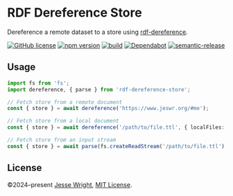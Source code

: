# RDF Dereference Store

Dereference a remote dataset to a store using [rdf-dereference](https://www.npmjs.com/package/rdf-dereference).

[![GitHub license](https://img.shields.io/github/license/jeswr/rdf-dereference-store.js.svg)](https://github.com/jeswr/rdf-dereference-store.js/blob/master/LICENSE)
[![npm version](https://img.shields.io/npm/v/rdf-dereference-store.svg)](https://www.npmjs.com/package/rdf-dereference-store)
[![build](https://img.shields.io/github/actions/workflow/status/jeswr/rdf-dereference-store.js/nodejs.yml?branch=main)](https://github.com/jeswr/rdf-dereference-store.js/tree/main/)
[![Dependabot](https://badgen.net/badge/Dependabot/enabled/green?icon=dependabot)](https://dependabot.com/)
[![semantic-release](https://img.shields.io/badge/%20%20%F0%9F%93%A6%F0%9F%9A%80-semantic--release-e10079.svg)](https://github.com/semantic-release/semantic-release)

## Usage
```ts
import fs from 'fs';
import dereference, { parse } from 'rdf-dereference-store';

// Fetch store from a remote document
const { store } = await dereference('https://www.jeswr.org/#me');

// Fetch store from a local document
const { store } = await dereference('/path/to/file.ttl', { localFiles: true });

// Fetch store from an input stream
const { store } = await parse(fs.createReadStream('/path/to/file.ttl'), { contentType: 'text/turtle' });
```

## License
©2024–present
[Jesse Wright](https://github.com/jeswr),
[MIT License](https://github.com/jeswr/rdf-dereference-store.js/blob/master/LICENSE).
